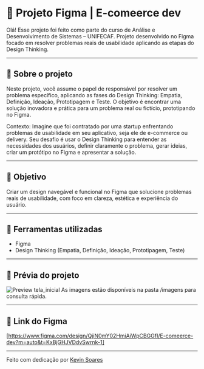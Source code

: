 # 📁 Projeto Figma | E-comeerce dev

Olá! Esse projeto foi feito como parte do curso de Análise e Desenvolvimento de Sistemas – UNIFECAF.
Projeto desenvolvido no Figma focado em resolver problemas reais de usabilidade aplicando as etapas do Design Thinking.

---

## 📌 Sobre o projeto

Neste projeto, você assume o papel de responsável por resolver um problema específico, aplicando as fases do Design Thinking: Empatia, Definição, Ideação, Prototipagem e Teste. O objetivo é encontrar uma solução inovadora e prática para um problema real ou fictício, prototipando no Figma.

Contexto:
Imagine que foi contratado por uma startup enfrentando problemas de usabilidade em seu aplicativo, seja ele de e-commerce ou delivery. Seu desafio é usar o Design Thinking para entender as necessidades dos usuários, definir claramente o problema, gerar ideias, criar um protótipo no Figma e apresentar a solução.

---

## 🎯 Objetivo

Criar um design navegável e funcional no Figma que solucione problemas reais de usabilidade, com foco em clareza, estética e experiência do usuário.

---

## 🚀 Ferramentas utilizadas

- Figma  
- Design Thinking (Empatia, Definição, Ideação, Prototipagem, Teste)  

---

## 📸 Prévia do projeto

![Preview tela_inicial](tela_inicial.png)
As imagens estão disponíveis na pasta /imagens para consulta rápida.

---

## 🔗 Link do Figma

[https://www.figma.com/design/QjiN0mY02HmiAiWpCBGGfI/E-comeerce-dev?m=auto&t=KxBjGHJVDdvSwrnk-1]

---

Feito com dedicação por [Kevin Soares](https://github.com/KevinSoaresFC)
